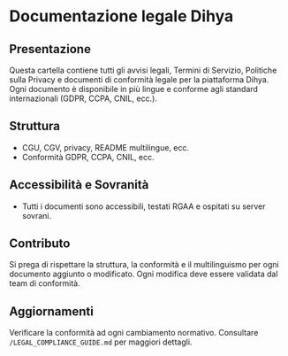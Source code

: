 # Documentazione legale Dihya

## Presentazione
Questa cartella contiene tutti gli avvisi legali, Termini di Servizio, Politiche sulla Privacy e documenti di conformità legale per la piattaforma Dihya. Ogni documento è disponibile in più lingue e conforme agli standard internazionali (GDPR, CCPA, CNIL, ecc.).

## Struttura
- CGU, CGV, privacy, README multilingue, ecc.
- Conformità GDPR, CCPA, CNIL, ecc.

## Accessibilità e Sovranità
- Tutti i documenti sono accessibili, testati RGAA e ospitati su server sovrani.

## Contributo
Si prega di rispettare la struttura, la conformità e il multilinguismo per ogni documento aggiunto o modificato. Ogni modifica deve essere validata dal team di conformità.

## Aggiornamenti
Verificare la conformità ad ogni cambiamento normativo. Consultare `/LEGAL_COMPLIANCE_GUIDE.md` per maggiori dettagli.
